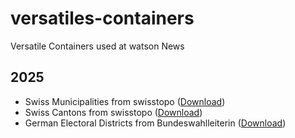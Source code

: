 # versatiles-containers

Versatile Containers used at watson News

## 2025

- Swiss Municipalities from swisstopo ([Download](2025/municipalities.versatiles))
- Swiss Cantons from swisstopo ([Download](2025/cantons.versatiles))
- German Electoral Districts from Bundeswahlleiterin ([Download](2025/de/wahlkreise.versatiles))
